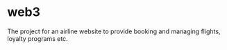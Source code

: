 # web3
The project for an airline website to provide booking and managing flights, loyalty programs etc. 
